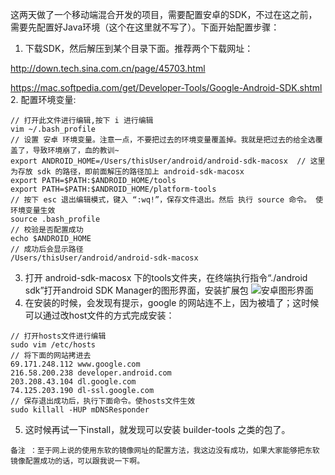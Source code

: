 这两天做了一个移动端混合开发的项目，需要配置安卓的SDK，不过在这之前，需要先配置好Java环境（这个在这里就不写了）。下面开始配置步骤：

1. 下载SDK，然后解压到某个目录下面。推荐两个下载网址：

http://down.tech.sina.com.cn/page/45703.html

https://mac.softpedia.com/get/Developer-Tools/Google-Android-SDK.shtml
2. 配置环境变量:
```
// 打开此文件进行编辑,按下 i 进行编辑
vim ~/.bash_profile
// 设置 安卓 环境变量。注意一点，不要把过去的环境变量覆盖掉。我就是把过去的给全选覆盖了，导致环境崩了，血的教训~
export ANDROID_HOME=/Users/thisUser/android/android-sdk-macosx  // 这里为存放 sdk 的路径，即前面解压的路径加上 android-sdk-macosx
export PATH=$PATH:$ANDROID_HOME/tools
export PATH=$PATH:$ANDROID_HOME/platform-tools
// 按下 esc 退出编辑模式，键入 “:wq!”，保存文件退出。然后 执行 source 命令。 使环境变量生效
source .bash_profile
// 校验是否配置成功
echo $ANDROID_HOME
// 成功后会显示路径
/Users/thisUser/android/android-sdk-macosx
```

3. 打开 android-sdk-macosx 下的tools文件夹，在终端执行指令“./android sdk”打开android SDK Manager的图形界面，安装扩展包
![安卓图形界面](https://jhcan333.github.io/can-Share/image/other/android_SDK.png)
4. 在安装的时候，会发现有提示，google 的网站连不上，因为被墙了；这时候可以通过改host文件的方式完成安装：
```
// 打开hosts文件进行编辑
sudo vim /etc/hosts
// 将下面的网站拷进去
69.171.248.112 www.google.com
216.58.200.238 developer.android.com
203.208.43.104 dl.google.com
74.125.203.190 dl-ssl.google.com
// 保存退出成功后，执行下面命令。使hosts文件生效
sudo killall -HUP mDNSResponder
```

5. 这时候再试一下install，就发现可以安装 builder-tools 之类的包了。

`备注 ：至于网上说的使用东软的镜像网址的配置方法，我这边没有成功，如果大家能够把东软镜像配置成功的话，可以跟我说一下啊。`